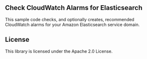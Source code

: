 ## Check CloudWatch Alarms for Elasticsearch

This sample code checks, and optionally creates, recommended CloudWatch alarms for your Amazon Elasticsearch service domain.

## License

This library is licensed under the Apache 2.0 License. 
